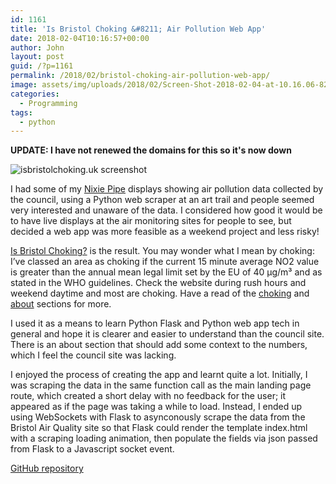 ```yaml
---
id: 1161
title: 'Is Bristol Choking &#8211; Air Pollution Web App'
date: 2018-02-04T10:16:57+00:00
author: John
layout: post
guid: /?p=1161
permalink: /2018/02/bristol-choking-air-pollution-web-app/
image: assets/img/uploads/2018/02/Screen-Shot-2018-02-04-at-10.16.06-825x510.png
categories:
  - Programming
tags:
  - python
---
```


__UPDATE: I have not renewed the domains for this so it's now down__

![isbristolchoking.uk screenshot](/assets/img/uploads/2018/02/Screen-Shot-2018-02-04-at-10.16.06-825x510.png)

I had some of my [Nixie Pipe](http://www.nixiepipe.com) displays showing air pollution data collected by the council, using a Python web scraper at an art trail and people seemed very interested and unaware of the data. I considered how good it would be to have live displays at the air monitoring sites for people to see, but decided a web app was more feasible as a weekend project and less risky!

[Is Bristol Choking?](http://isbristolchoking.uk) is the result. You may wonder what I mean by choking: I&#8217;ve classed an area as choking if the current 15 minute average NO2 value is greater than the annual mean legal limit set by the EU of 40 µg/m³ and as stated in the WHO guidelines. Check the website during rush hours and weekend daytime and most are choking. Have a read of the [choking](http://isbristolchoking.uk/#choking?) and [about](http://isbristolchoking.uk/#about) sections for more.

I used it as a means to learn Python Flask and Python web app tech in general and hope it is clearer and easier to understand than the council site. There is an about section that should add some context to the numbers, which I feel the council site was lacking.

I enjoyed the process of creating the app and learnt quite a lot. Initially, I was scraping the data in the same function call as the main landing page route, which created a short delay with no feedback for the user; it appeared as if the page was taking a while to load. Instead, I ended up using WebSockets with Flask to asynconously scrape the data from the Bristol Air Quality site so that Flask could render the template index.html with a scraping loading animation, then populate the fields via json passed from Flask to a Javascript socket event.

[GitHub repository](https://github.com/tuna-f1sh/bristol-choking)

